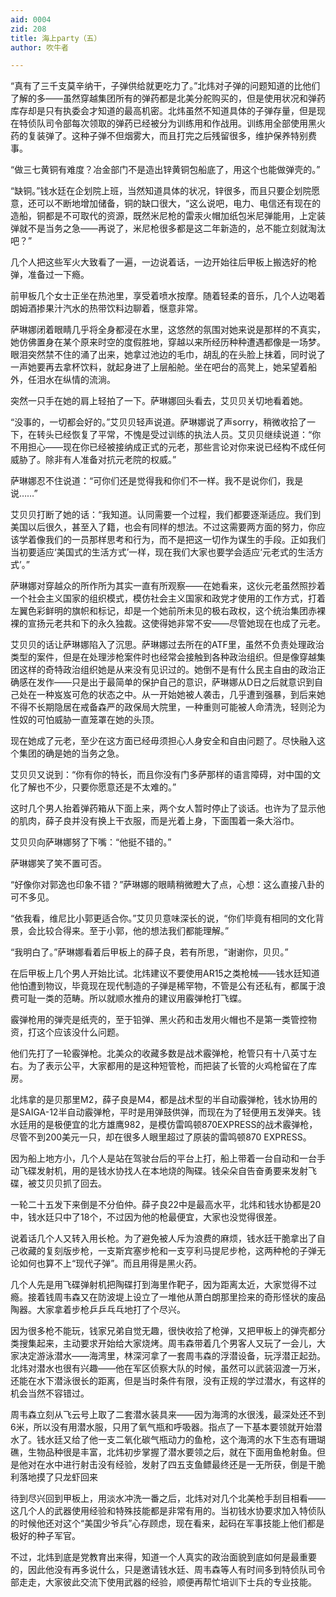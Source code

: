 ```yaml
---
aid: 0004
zid: 208
title: 海上party（五）
author: 吹牛者

---
```




  “真有了三千支莫辛纳干，子弹供给就更吃力了。”北炜对子弹的问题知道的比他们了解的多——虽然穿越集团所有的弹药都是北美分舵购买的，但是使用状况和弹药库存却是只有执委会才知道的最高机密。北炜虽然不知道具体的子弹存量，但是现在特侦队司令部每次领取的弹药已经被分为训练用和作战用。训练用全部使用黑火药的复装弹了。这种子弹不但烟雾大，而且打完之后残留很多，维护保养特别费事。

  “做三七黄铜有难度？冶金部门不是造出锌黄铜包船底了，用这个也能做弹壳的。”

  “缺铜。”钱水廷在企划院上班，当然知道具体的状况，锌很多，而且只要企划院愿意，还可以不断地增加储备，铜的缺口很大，“这么说吧，电力、电信还有现在的造船，铜都是不可取代的资源，既然米尼枪的雷汞火帽加纸包米尼弹能用，上定装弹就不是当务之急——再说了，米尼枪很多都是这二年新造的，总不能立刻就淘汰吧？”

  几个人把这些军火大致看了一遍，一边说着话，一边开始往后甲板上搬选好的枪弹，准备过一下瘾。

  前甲板几个女士正坐在热池里，享受着喷水按摩。随着轻柔的音乐，几个人边喝着朗姆酒掺果汁汽水的热带饮料边聊着，惬意非常。

  萨琳娜闭着眼睛几乎将全身都浸在水里，这悠然的氛围对她来说是那样的不真实，她仿佛置身在某个原来时空的度假胜地，穿越以来所经历种种遭遇都像是一场梦。眼泪突然禁不住的涌了出来，她拿过池边的毛巾，胡乱的在头脸上抹着，同时说了一声她要再去拿杯饮料，就起身进了上层船舱。坐在吧台的高凳上，她呆望着船外，任泪水在纵情的流淌。

  突然一只手在她的肩上轻拍了一下。萨琳娜回头看去，艾贝贝关切地看着她。

  “没事的，一切都会好的。”艾贝贝轻声说道。萨琳娜说了声sorry，稍微收拾了一下，在转头已经恢复了平常，不愧是受过训练的执法人员。艾贝贝继续说道：“你不用担心——现在你已经被接纳成正式的元老，那些言论对你来说已经构不成任何威胁了。除非有人准备对抗元老院的权威。”

  萨琳娜忍不住说道：“可你们还是觉得我和你们不一样。我不是说你们，我是说……”

  艾贝贝打断了她的话：“我知道。认同需要一个过程，我们都要逐渐适应。我们到美国以后很久，甚至入了籍，也会有同样的想法。不过这需要两方面的努力，你应该学着像我们的一员那样思考和行为，而不是把这一切作为谋生的手段。正如我们当初要适应‘美国式的生活方式’一样，现在我们大家也要学会适应‘元老式的生活方式’。”

  萨琳娜对穿越众的所作所为其实一直有所观察——在她看来，这伙元老虽然照抄着一个社会主义国家的组织模式，模仿社会主义国家和政党才使用的工作方式，打着左翼色彩鲜明的旗帜和标记，却是一个她前所未见的极右政权，这个统治集团赤裸裸的宣扬元老共和下的永久独裁。这使得她非常不安——尽管她现在也成了元老。

  艾贝贝的话让萨琳娜陷入了沉思。萨琳娜过去所在的ATF里，虽然不负责处理政治类型的案件，但是在处理涉枪案件时也经常会接触到各种政治组织。但是像穿越集团这样的奇特政治组织她是从来没有见识过的。她倒不是有什么民主自由的政治正确感在发作——只是出于最简单的保护自己的意识，萨琳娜从D日之后就意识到自己处在一种岌岌可危的状态之中。从一开始她被人袭击，几乎遭到强暴，到后来她不得不长期隐居在戒备森严的政保局大院里，一种重则可能被人命清洗，轻则沦为性奴的可怕威胁一直笼罩在她的头顶。

  现在她成了元老，至少在这方面已经毋须担心人身安全和自由问题了。尽快融入这个集团的确是她的当务之急。

  艾贝贝又说到：“你有你的特长，而且你没有门多萨那样的语言障碍，对中国的文化了解也不少，只要你愿意还是不太难的。”

  这时几个男人抬着弹药箱从下面上来，两个女人暂时停止了谈话。也许为了显示他的肌肉，薛子良并没有换上干衣服，而是光着上身，下面围着一条大浴巾。

  艾贝贝向萨琳娜努了下嘴：“他挺不错的。”

  萨琳娜笑了笑不置可否。

  “好像你对郭逸也印象不错？”萨琳娜的眼睛稍微瞪大了点，心想：这么直接八卦的可不多见。

  “依我看，维尼比小郭更适合你。”艾贝贝意味深长的说，“你们毕竟有相同的文化背景，会比较合得来。至于小郭，他的想法我们都能理解。”

  “我明白了。”萨琳娜看着后甲板上的薛子良，若有所思，“谢谢你，贝贝。”

  在后甲板上几个男人开始比试。北炜建议不要使用AR15之类枪械——钱水廷知道他怕遭到物议，毕竟现在现代制造的子弹是稀罕物，不管是公有还私有，都属于浪费可耻一类的范畴。所以就顺水推舟的建议用霰弹枪打飞蝶。

  霰弹枪用的弹壳是纸壳的，至于铅弹、黑火药和击发用火帽也不是第一类管控物资，打这个应该没什么问题。

  他们先打了一轮霰弹枪。北美众的收藏多数是战术霰弹枪，枪管只有十八英寸左右。为了表示公平，大家都用的是这种短管枪，而把装了长管的火鸡枪留在了库房。

  北炜拿的是贝那里M2，薛子良是M4，都是战术型的半自动霰弹枪，钱水协用的是SAIGA-12半自动霰弹枪，平时是用弹鼓供弹，而现在为了轻便用五发弹夹。钱水廷用的是极便宜的北方雄鹰982，是模仿雷鸣顿870EXPRESS的战术霰弹枪，尽管不到200美元一只，却在很多人眼里超过了原装的雷鸣顿870 EXPRESS。

  因为船上地方小，几个人是站在驾驶台后的平台上打，船上带着一台自动和一台手动飞碟发射机，用的是钱水协找人在本地烧的陶碟。钱朵朵自告奋勇要来发射飞碟，被艾贝贝抓了回去。

  一轮二十五发下来倒是不分伯仲。薛子良22中是最高水平，北炜和钱水协都是20中，钱水廷只中了18个，不过因为他的枪最便宜，大家也没觉得很差。

  说着话几个人又转入用长枪。为了避免被人斥为浪费的麻烦，钱水廷干脆拿出了自己收藏的复刻版步枪，一支斯宾塞步枪和一支亨利马提尼步枪，这两种枪的子弹无论如何也算不上“现代子弹”。而且用得是黑火药。

  几个人先是用飞碟弹射机把陶碟打到海里作靶子，因为距离太近，大家觉得不过瘾。接着钱周韦森又在防波堤上设立了一堆他从萧白朗那里捡来的奇形怪状的废品陶器。大家拿着步枪乒乒乓乓地打了个尽兴。

  因为很多枪不能玩，钱家兄弟自觉无趣，很快收拾了枪弹，又把甲板上的弹壳都分类搜集起来，主动要求开始给大家烧烤。周韦森带着几个男客人又玩了一会儿，大家决定游泳潜水——海湾里，林深河拿了一套周韦森的浮潜设备，玩浮潜正起劲。北炜对潜水也很有兴趣——他在军区侦察大队的时候，虽然可以武装泅渡一万米，还能在水下潜泳很长的距离，但是当时条件有限，没有正规的学过潜水，有这样的机会当然不容错过。

  周韦森立刻从飞云号上取了二套潜水装具来——因为海湾的水很浅，最深处还不到6米，所以没有用潜水服，只用了氧气瓶和呼吸器。指点了一下基本要领就开始潜水了。钱水廷又给了他一支二氧化碳气瓶动力的鱼枪，这个海湾的水下生态有珊瑚礁，生物品种很是丰富，北炜初步掌握了潜水要领之后，就在下面用鱼枪射鱼。但是他对在水中进行射击没有经验，发射了四五支鱼鳔最终还是一无所获，倒是干脆利落地摸了只龙虾回来

  待到尽兴回到甲板上，用淡水冲洗一番之后，北炜对对几个北美枪手刮目相看——这几个人的武器使用经验和特殊技能都是非常有用的。当初钱水协要求加入特侦队的时候他还对这个“美国少爷兵”心存顾虑，现在看来，起码在军事技能上他们都是极好的种子军官。

  不过，北炜到底是党教育出来得，知道一个人真实的政治面貌到底如何是最重要的，因此他没有再多说什么，只是邀请钱水廷、周韦森等人有时间多到特侦队司令部走走，大家彼此交流下使用武器的经验，顺便再帮忙培训下士兵的专业技能。



